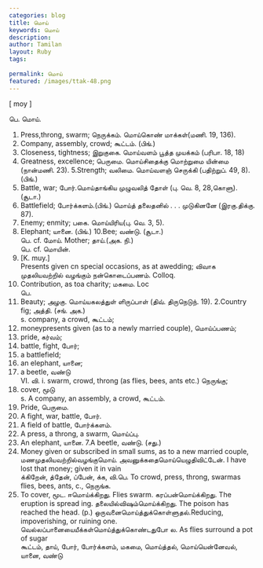 ```yaml
---
categories: blog
title: மொய்
keywords: மொய்
description: 
author: Tamilan
layout: Ruby
tags: 
 
permalink: மொய்
featured: /images/ttak-48.png
---
```

  
[ moy ]  
  
பெ. மொய்.   
1. Press,throng, swarm; நெருக்கம். மொய்கொண் மாக்கள்(மணி. 19, 136).   
2. Company, assembly, crowd; கூட்டம். (பிங்.)   
3. Closeness, tightness; இறுகுகை. மொய்வளம் பூத்த முயக்கம் (பரிபா. 18, 18)  
4. Greatness, excellence; பெருமை. மொய்சிதைக்கு மொற்றுமை யின்மை (நான்மணி. 23). 5.Strength; வலிமை. மொய்வளஞ் செருக்கி (பதிற்றுப். 49, 8). (பிங்.)   
6. Battle, war; போர்.மொய்தாங்கிய முழுவலித் தோள் (பு. வெ. 8, 28,கொளு). (சூடா.)   
7. Battlefield; போர்க்களம்.(பிங்.) மொய்த் தலைதனில் . . . முடுகினனே (இரகு.திக்கு. 87).   
8. Enemy; enmity; பகை. மொய்யிரிய(பு. வெ. 3, 5).   
9. Elephant; யானை. (பிங்.) 10.Bee; வண்டு. (சூடா.)  
பெ. cf. மோய். Mother; தாய்.(அக. நி.)  
பெ. cf. மொயின்.   
1. [K. muy.]  
Presents given cn special occasions, as at awedding; விவாக முதலியவற்றில் வழங்கும் நன்கொடைப்பணம். Colloq.   
2. Contribution, as toa charity; மகமை. Loc  
பெ.   
1. Beauty; அழகு. மொய்யகலத்துள் ளிருப்பாள் (திவ். திருநெடுந். 19). 2.Country fig; அத்தி. (சங். அக.)  
s. company, a crowd, கூட்டம்;   
2. moneypresents given (as to a newly married couple), மொய்ப்பணம்;   
3. pride, கர்வம்;   
4. battle, fight, போர்;   
5. a battlefield;   
6. an elephant, யானை;   
7. a beetle, வண்டு  
VI. வி. i. swarm, crowd, throng (as flies, bees, ants etc.) நெருங்கு;   
2. cover, மூடு  
s. A company, an assembly, a crowd, கூட்டம்.   
2. Pride, பெருமை.   
3. A fight, war, battle, போர்.   
4. A field of battle, போர்க்களம்.   
5. A press, a throng, a swarm, மொய்ப்பு.   
6. An elephant, யானை. 7.A beetle, வண்டு. (சது.)   
8. Money given or subscribed in small sums, as to a new married couple, மணமுதலியவற்றில்வழங்குமொய். அவனுக்கதைமொய்யெழுதிவிட்டேன். I have lost that money; given it in vain  
க்கிறேன், த்தேன், ப்பேன், க்க, வி.பெ. To crowd, press, throng, swarmas flies, bees, ants, c., நெருங்க.   
2. To cover, மூட. ஈமொய்க்கிறது. Flies swarm. கரப்பன்மொய்க்கிறது. The eruption is spread ing. தலையில்விஷம்மொய்க்கிறது. The poison has reached the head. (p.) ஒருவனைமொய்த்துக்கொள்ளுதல்.Reducing, impoverishing, or ruining one. வெல்லப்பானையையீக்கள்மொய்த்துக்கொண்டதுபோ ல. As flies surround a pot of sugar  
கூட்டம், தாய், போர், போர்க்களம், மகமை, மொய்த்தல், மொய்யென்னேவல், யானை, வண்டு